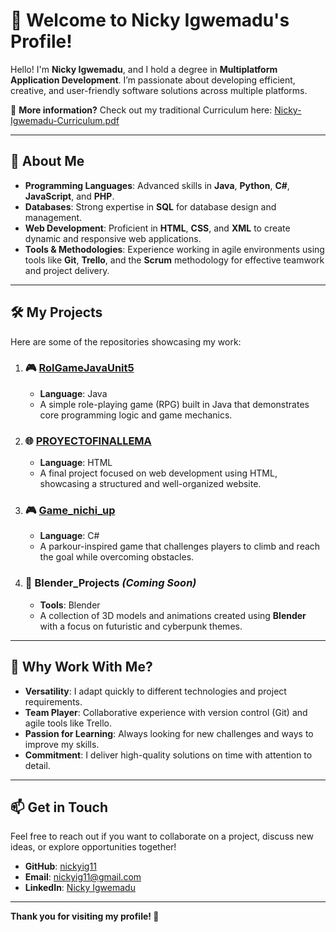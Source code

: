 # 👋 Welcome to Nicky Igwemadu's Profile!

Hello! I'm **Nicky Igwemadu**, and I hold a degree in **Multiplatform Application Development**. I’m passionate about developing efficient, creative, and user-friendly software solutions across multiple platforms.

📄 **More information?** Check out my traditional Curriculum here: [Nicky-Igwemadu-Curriculum.pdf](./Nicky-Igwemadu-Curriculum.pdf)

---

## 🚀 **About Me**
- **Programming Languages**: Advanced skills in **Java**, **Python**, **C#**, **JavaScript**, and **PHP**.
- **Databases**: Strong expertise in **SQL** for database design and management.
- **Web Development**: Proficient in **HTML**, **CSS**, and **XML** to create dynamic and responsive web applications.
- **Tools & Methodologies**: Experience working in agile environments using tools like **Git**, **Trello**, and the **Scrum** methodology for effective teamwork and project delivery.

---

## 🛠️ **My Projects**
Here are some of the repositories showcasing my work:

1. ### 🎮 [**RolGameJavaUnit5**](https://github.com/Nickyig11/RolGameJavaUnit5)
   - **Language**: Java  
   - A simple role-playing game (RPG) built in Java that demonstrates core programming logic and game mechanics.

2. ### 🌐 [**PROYECTOFINALLEMA**](https://github.com/Nickyig11/PROYECTOFINALLEMA)
   - **Language**: HTML  
   - A final project focused on web development using HTML, showcasing a structured and well-organized website.

3. ### 🎮 [**Game_nichi_up**](https://github.com/Nickyig11/Game_nichi_up)
   - **Language**: C#  
   - A parkour-inspired game that challenges players to climb and reach the goal while overcoming obstacles.

4. ### 🧩 **Blender_Projects** *(Coming Soon)*  
   - **Tools**: Blender  
   - A collection of 3D models and animations created using **Blender** with a focus on futuristic and cyberpunk themes.

---

## 🌟 **Why Work With Me?**
- **Versatility**: I adapt quickly to different technologies and project requirements.
- **Team Player**: Collaborative experience with version control (Git) and agile tools like Trello.
- **Passion for Learning**: Always looking for new challenges and ways to improve my skills.
- **Commitment**: I deliver high-quality solutions on time with attention to detail.

---

## 📫 **Get in Touch**
Feel free to reach out if you want to collaborate on a project, discuss new ideas, or explore opportunities together!  
- **GitHub**: [nickyig11](https://github.com/Nickyig11)  
- **Email**: [nickyig11@gmail.com](mailto:nickyig11@gmail.com)  
- **LinkedIn**: [Nicky Igwemadu](https://www.linkedin.com/in/nicky-igwemadu-06a091335?utm_source=share&utm_campaign=share_via&utm_content=profile&utm_medium=ios_app)

---

**Thank you for visiting my profile! 🚀**
